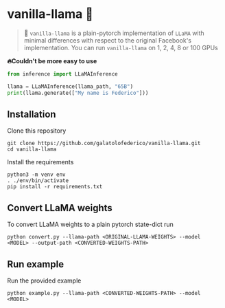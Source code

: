 # vanilla-llama 🦙

> 📢 `vanilla-llama` is a plain-pytorch implementation of `LLaMA` with minimal differences with respect to the original Facebook's implementation. You can run `vanilla-llama` on 1, 2, 4, 8 or 100 GPUs

**🔥Couldn't be more easy to use**

```python
from inference import LLaMAInference

llama = LLaMAInference(llama_path, "65B")
print(llama.generate(["My name is Federico"]))
```


## Installation

Clone this repository

```
git clone https://github.com/galatolofederico/vanilla-llama.git
cd vanilla-llama
```

Install the requirements

```
python3 -m venv env
. ./env/bin/activate
pip install -r requirements.txt
```

## Convert LLaMA weights

To convert LLaMA weights to a plain pytorch state-dict run

```
python convert.py --llama-path <ORIGINAL-LLAMA-WEIGHTS> --model <MODEL> --output-path <CONVERTED-WEIGHTS-PATH>
```

## Run example

Run the provided example

```
python example.py --llama-path <CONVERTED-WEIGHTS-PATH> --model <MODEL>
```